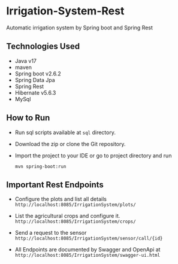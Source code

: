# Irrigation-System-Rest
Automatic irrigation system by Spring boot and Spring Rest

## Technologies Used
-   Java v17
-   maven
-   Spring boot v2.6.2
-   Spring Data Jpa 
-   Spring Rest
-   Hibernate v5.6.3
-   MySql

## How to Run
- Run sql scripts available at `sql` directory.
- Download the zip or clone the Git repository.
- Import the project to your IDE or go to project directory and run

	`mvn spring-boot:run`
	
## Important Rest Endpoints
- Configure the plots and list all details
`http://localhost:8085/IrrigationSystem/plots/`

- List the agricultural crops and configure it.
`http://localhost:8085/IrrigationSystem/crops/`

- Send a request to the sensor
`http://localhost:8085/IrrigationSystem/sensor/call/{id}`

- All Endpoints are documented by Swagger and OpenApi at 
`http://localhost:8085/IrrigationSystem/swagger-ui.html`
